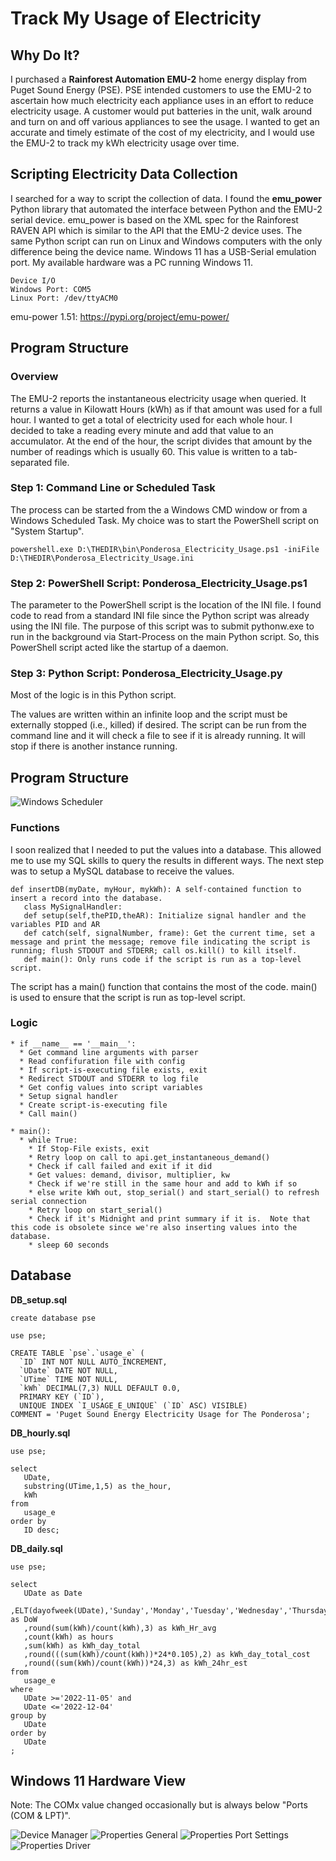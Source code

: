 # Track My Usage of Electricity

## Why Do It?

I purchased a **Rainforest Automation EMU-2** home energy display from Puget Sound Energy (PSE).  PSE intended customers to use the EMU-2 to ascertain how much electricity each appliance uses in an effort to reduce electricity usage.  A customer would put batteries in the unit, walk around and turn on and off various appliances to see the usage.  I wanted to get an accurate and timely estimate of the cost of my electricity, and I would use the EMU-2 to track my kWh electricity usage over time.

## Scripting Electricity Data Collection

I searched for a way to script the collection of data. I found the **emu_power** Python library that automated the interface between Python and the EMU-2 serial device.  emu_power is based on the XML spec for the Rainforest RAVEN API which is similar to the API that the EMU-2 device uses.  The same Python script can run on Linux and Windows computers with the only difference being the device name.  Windows 11 has a USB-Serial emulation port.  My available hardware was a PC running Windows 11.
```
Device I/O
Windows Port: COM5
Linux Port: /dev/ttyACM0
```
emu-power 1.51: https://pypi.org/project/emu-power/

## Program Structure

### Overview

The EMU-2 reports the instantaneous electricity usage when queried.  It returns a value in Kilowatt Hours (kWh) as if that amount was used for a full hour.  I wanted to get a total of electricity used for each whole hour.  I decided to take a reading every minute and add that value to an accumulator.  At the end of the hour, the script divides that amount by the number of readings which is usually 60.  This value is written to a tab-separated file.

### Step 1: Command Line or Scheduled Task

The process can be started from the a Windows CMD window or from a Windows Scheduled Task.  My choice was to start the PowerShell script on "System Startup".
```
powershell.exe D:\THEDIR\bin\Ponderosa_Electricity_Usage.ps1 -iniFile D:\THEDIR\Ponderosa_Electricity_Usage.ini
```
### Step 2: PowerShell Script: Ponderosa_Electricity_Usage.ps1

The parameter to the PowerShell script is the location of the INI file.  I found code to read from a standard INI file since the Python script was already using the INI file.  The purpose of this script was to submit pythonw.exe to run in the background via Start-Process on the main Python script.  So, this PowerShell script acted like the startup of a daemon.

### Step 3: Python Script: Ponderosa_Electricity_Usage.py

Most of the logic is in this Python script.

The values are written within an infinite loop and the script must be externally stopped (i.e., killed) if desired.  The script can be run from the command line and it will check a file to see if it is already running.  It will stop if there is another instance running.  

## Program Structure

![Windows Scheduler](./WindowsScheduledTask.jpg)

### Functions

I soon realized that I needed to put the values into a database.  This allowed me to use my SQL skills to query the results in different ways.  The next step was to setup a MySQL database to receive the values.

    def insertDB(myDate, myHour, mykWh): A self-contained function to insert a record into the database.
       class MySignalHandler:
       def setup(self,thePID,theAR): Initialize signal handler and the variables PID and AR
       def catch(self, signalNumber, frame): Get the current time, set a message and print the message; remove file indicating the script is running; flush STDOUT and STDERR; call os.kill() to kill itself.
       def main(): Only runs code if the script is run as a top-level script.

The script has a main() function that contains the most of the code.  main() is used to ensure that the script is run as top-level script.

### Logic

    * if __name__ == '__main__':
      * Get command line arguments with parser
      * Read confifuration file with config
      * If script-is-executing file exists, exit
      * Redirect STDOUT and STDERR to log file
      * Get config values into script variables
      * Setup signal handler
      * Create script-is-executing file
      * Call main()
    
    * main():
      * while True:
        * If Stop-File exists, exit
        * Retry loop on call to api.get_instantaneous_demand()
        * Check if call failed and exit if it did
        * Get values: demand, divisor, multiplier, kw
        * Check if we're still in the same hour and add to kWh if so
        * else write kWh out, stop_serial() and start_serial() to refresh serial connection
        * Retry loop on start_serial()
        * Check if it's Midnight and print summary if it is.  Note that this code is obsolete since we're also inserting values into the database.
        * sleep 60 seconds


## Database

**DB_setup.sql**

```
create database pse

use pse;

CREATE TABLE `pse`.`usage_e` (
  `ID` INT NOT NULL AUTO_INCREMENT,
  `UDate` DATE NOT NULL,
  `UTime` TIME NOT NULL,
  `kWh` DECIMAL(7,3) NULL DEFAULT 0.0,
  PRIMARY KEY (`ID`),
  UNIQUE INDEX `I_USAGE_E_UNIQUE` (`ID` ASC) VISIBLE)
COMMENT = 'Puget Sound Energy Electricity Usage for The Ponderosa';
```

**DB_hourly.sql**

```
use pse;

select
   UDate,
   substring(UTime,1,5) as the_hour,
   kWh
from
   usage_e
order by
   ID desc;
```

**DB_daily.sql**

```
use pse;

select
   UDate as Date
   ,ELT(dayofweek(UDate),'Sunday','Monday','Tuesday','Wednesday','Thursday','Friday','Saturday') as DoW
   ,round(sum(kWh)/count(kWh),3) as kWh_Hr_avg
   ,count(kWh) as hours
   ,sum(kWh) as kWh_day_total
   ,round(((sum(kWh)/count(kWh))*24*0.105),2) as kWh_day_total_cost
   ,round((sum(kWh)/count(kWh))*24,3) as kWh_24hr_est
from
   usage_e
where
   UDate >='2022-11-05' and
   UDate <='2022-12-04'
group by
   UDate
order by
   UDate
;
```

## Windows 11 Hardware View

Note: The COMx value changed occasionally but is always below "Ports (COM & LPT)".

![Device Manager](./WinDev01.jpg)
![Properties General](./WinDev02.jpg)
![Properties Port Settings](./WinDev03.jpg)
![Properties Driver](./WinDev04.jpg)

<!--stackedit_data:
eyJoaXN0b3J5IjpbLTQ5MDA2NDcwNV19
-->